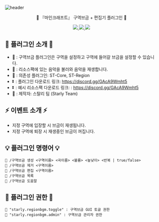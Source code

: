 ![header](https://capsule-render.vercel.app/api?type=waving&color=auto&height=300&section=header&text=구역브금%20%2B%20편집기%20&fontSize=90&animation=fadeIn&fontAlignY=38&desc=%20%20%20%20%20%20%20&descAlignY=51&descAlign=62)

<p align="center"> 🎵 『마인크래프트』 구역브금 + 편집기 플러그인 🎵 </p>
<p align="center">
<a href="https://github.com/StarlyStore">
    <img src="https://img.shields.io/badge/github-%23121011.svg?style=for-the-badge&logo=github&logoColor=white">
  </a>
  <a href="https://discord.gg/GAcA9Wmht5">
    <img src="https://img.shields.io/badge/-Contact-ed8a6c?style=for-the-badge">
  </a>
  <a href="https://discord.gg/GAcA9Wmht5">
    <img src="https://img.shields.io/badge/Discord-%235865F2.svg?style=for-the-badge&logo=discord&logoColor=white">
  </a>
</p>

## 📌 플러그인 소개 📌

- 🎵 : 구역브금 플러그인은 구역을 설정하고 구역에 들어갈 브금을 설정할 수 있습니다.
- 🎵 : 리소스팩에 있는 음악을 불러와 음악을 재생합니다. 
- 🧲 : 의존성 플러그인: ST-Core, ST-Region
- ⏬ : 플러그인 다운로드 링크: https://discord.gg/GAcA9Wmht5
- ⏬ : 예시 리소스팩 다운로드 링크: : https://discord.gg/GAcA9Wmht5
- 📝 : 제작자: 스탈리 팀 (Starly Team)


## ⚡ 이벤트 소개 ⚡
- 지정 구역에 입장할 시 브금이 재생됩니다.
- 지정 구역에 퇴장 시 재생중인 브금이 꺼집니다.


## 💡 플러그인 명령어 💡

```
🔸 /구역브금 생성 <구역이름> <곡이름> <불륨> <높낮이> <반복 | true/false>
🔸 /구역브금 제거 <구역이름>
🔸 /구역브금 편집 <구역이름>
🔸 /구역브금 목록
🔸 /구역브금 도움말
```

## 📜 플러그인 권한 📜
```
🔸 "starly.regionbgm.toggle" : 구역브금 GUI 토글 권한
🔸 "starly.regionbgm.admin" : 구역브금 관리자 권한
```